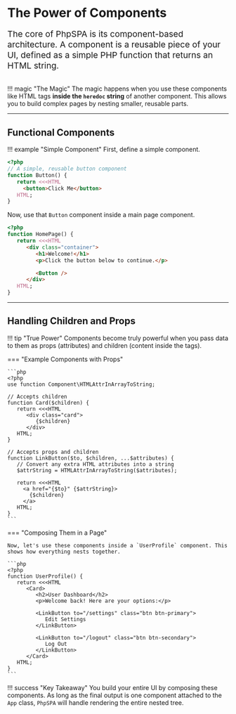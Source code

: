 # The Power of Components

<p style="font-size: 1.2rem; color: var(--md-default-fg-color--light); margin-bottom: 2rem;">
The core of PhpSPA is its component-based architecture. A component is a reusable piece of your UI, defined as a simple PHP function that returns an HTML string.
</p>

!!! magic "The Magic"
    The magic happens when you use these components like HTML tags **inside the `heredoc` string** of another component. This allows you to build complex pages by nesting smaller, reusable parts.

---

## Functional Components

!!! example "Simple Component"
    First, define a simple component.

```php
<?php
// A simple, reusable button component
function Button() {
   return <<<HTML
     <button>Click Me</button>
   HTML;
}
```

Now, use that `Button` component inside a main page component.

```php
<?php
function HomePage() {
   return <<<HTML
      <div class="container">
         <h1>Welcome!</h1>
         <p>Click the button below to continue.</p>

         <Button />
      </div>
   HTML;
}
```

---

## Handling Children and Props

!!! tip "True Power"
    Components become truly powerful when you pass data to them as props (attributes) and children (content inside the tags).

=== "Example Components with Props"

    ```php
    <?php
    use function Component\HTMLAttrInArrayToString;

    // Accepts children
    function Card($children) {
       return <<<HTML
          <div class="card">
             {$children}
          </div>
       HTML;
    }

    // Accepts props and children
    function LinkButton($to, $children, ...$attributes) {
       // Convert any extra HTML attributes into a string
       $attrString = HTMLAttrInArrayToString($attributes);

       return <<<HTML
         <a href="{$to}" {$attrString}>
           {$children}
         </a>
       HTML;
    }
    ```

=== "Composing Them in a Page"

    Now, let's use these components inside a `UserProfile` component. This shows how everything nests together.

    ```php
    <?php
    function UserProfile() {
       return <<<HTML
          <Card>
             <h2>User Dashboard</h2>
             <p>Welcome back! Here are your options:</p>

             <LinkButton to="/settings" class="btn btn-primary">
                Edit Settings
             </LinkButton>

             <LinkButton to="/logout" class="btn btn-secondary">
                Log Out
             </LinkButton>
          </Card>
       HTML;
    }
    ```

!!! success "Key Takeaway"
    You build your entire UI by composing these components. As long as the final output is one component attached to the `App` class, `PhpSPA` will handle rendering the entire nested tree.
